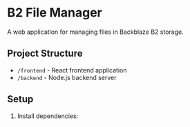 # B2 File Manager

A web application for managing files in Backblaze B2 storage.

## Project Structure

- `/frontend` - React frontend application
- `/backend` - Node.js backend server

## Setup

1. Install dependencies: 